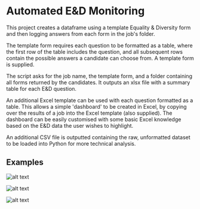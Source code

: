 # Automated E&D Monitoring

This project creates a dataframe using a template Equality & Diversity form and then logging answers from each form in the job's folder.

The template form requires each question to be formatted as a table, where the first row of the table includes the question, and all subsequent rows contain the possible answers a candidate can choose from. A template form is supplied.

The script asks for the job name, the template form, and a folder containing all forms returned by the candidates. It outputs an xlsx file with a summary table for each E&D question. 

An additional Excel template can be used with each question formatted as a table. This allows a simple 'dashboard' to be created in Excel, by copying over the results of a job into the Excel template (also supplied). The dashboard can be easily customised with some basic Excel knowledge based on the E&D data the user wishes to highlight. 

An additional CSV file is outputted containing the raw, unformatted dataset to be loaded into Python for more technical analysis.

## Examples

![alt text](https://github.com/Jreece18/E-D/tree/master/Screenshots/GUI.png)

![alt text](https://github.com/Jreece18/E-D/tree/master/Screenshots/Workbook.png)

![alt text](https://github.com/Jreece18/E-D/tree/master/Screenshots/DashboardTemplate.png)

